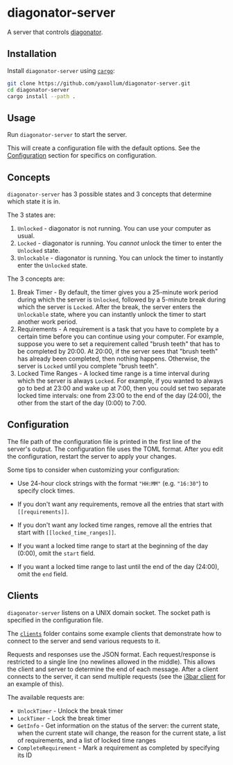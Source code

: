 # diagonator-server
A server that controls [diagonator](https://github.com/yaxollum/diagonator).

## Installation

Install `diagonator-server` using [`cargo`](https://doc.rust-lang.org/cargo/getting-started/installation.html):

```bash
git clone https://github.com/yaxollum/diagonator-server.git
cd diagonator-server
cargo install --path .
```

## Usage

Run `diagonator-server` to start the server.

This will create a configuration file with the default options. See the [Configuration](#configuration) section for specifics on configuration.

## Concepts

`diagonator-server` has 3 possible states and 3 concepts that determine which state it is in.

The 3 states are:

1. `Unlocked` - diagonator is not running. You can use your computer as usual.
2. `Locked` - diagonator is running. You *cannot* unlock the timer to enter the `Unlocked` state.
3. `Unlockable` - diagonator is running. You can unlock the timer to instantly enter the `Unlocked` state.

The 3 concepts are:

1. Break Timer - By default, the timer gives you a 25-minute work period during which the server is `Unlocked`, followed by a 5-minute break during which the server is `Locked`. After the break, the server enters the `Unlockable` state, where you can instantly unlock the timer to start another work period.
2. Requirements - A requirement is a task that you have to complete by a certain time before you can continue using your computer. For example, suppose you were to set a requirement called "brush teeth" that has to be completed by 20:00. At 20:00, if the server sees that "brush teeth" has already been completed, then nothing happens. Otherwise, the server is `Locked` until you complete "brush teeth".
3. Locked Time Ranges - A locked time range is a time interval during which the server is always `Locked`. For example, if you wanted to always go to bed at 23:00 and wake up at 7:00, then you could set two separate locked time intervals: one from 23:00 to the end of the day (24:00), the other from the start of the day (0:00) to 7:00.

## Configuration

The file path of the configuration file is printed in the first line of the server's output. The configuration file uses the TOML format. After you edit the configuration, restart the server to apply your changes.

Some tips to consider when customizing your configuration:

- Use 24-hour clock strings with the format `"HH:MM"` (e.g. `"16:30"`) to specify clock times.

- If you don't want any requirements, remove all the entries that start with `[[requirements]]`.

- If you don't want any locked time ranges, remove all the entries that start with `[[locked_time_ranges]]`.

- If you want a locked time range to start at the beginning of the day (0:00), omit the `start` field.

- If you want a locked time range to last until the end of the day (24:00), omit the `end` field.

## Clients

`diagonator-server` listens on a UNIX domain socket. The socket path is specified in the configuration file.

The [`clients`](clients) folder contains some example clients that demonstrate how to connect to the server and send various requests to it.

Requests and responses use the JSON format. Each request/response is restricted to a single line (no newlines allowed in the middle). This allows the client and server to determine the end of each message. After a client connects to the server, it can send multiple requests (see the [i3bar client](clients/i3bar_client.py) for an example of this).

The available requests are:

- `UnlockTimer` - Unlock the break timer
- `LockTimer` - Lock the break timer
- `GetInfo` - Get information on the status of the server: the current state, when the current state will change, the reason for the current state, a list of requirements, and a list of locked time ranges
- `CompleteRequirement` - Mark a requirement as completed by specifying its ID
